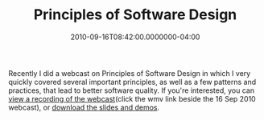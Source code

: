 ﻿---
title: Principles of Software Design
date: "2010-09-16T08:42:00.0000000-04:00"
description: Recently I did a webcast on Principles of Software Design in which
featuredImage: /img/webdesign-3411373_1280.jpg
---

Recently I did a webcast on Principles of Software Design in which I very quickly covered several important principles, as well as a few patterns and practices, that lead to better software quality. If you're interested, you can [view a recording of the webcast](http://www.pluralsight-training.net/microsoft/olt/webcasts/listing.aspx)(click the wmv link beside the 16 Sep 2010 webcast), or [download the slides and demos](http://stevesmithblog.s3.amazonaws.com/PrinciplesOfSoftwareDesign.zip).

